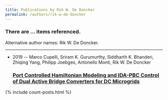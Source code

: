 ```yaml
---
title: Publications by Rik W. De Doncker
permalink: /authors/rik-w-de-doncker
---
```


<h3 id="number-posts">There are ... items referenced.</h3>
<p id='info-authors'>Alternative author names: Rik W. De Doncker.</p>
<hr />
<ul class="post-list">
<li><span class='post-meta'>2019 -- Marco Cupelli, Sriram K. Gurumurthy, Siddharth K. Bhanderi, Zhiqing Yang, Philipp Joebges, Antonello Monti, Rik W. De Doncker</span><h3><a class='post-link' href="{{ site.baseurl }}/port-controlled-hamiltonian-modeling-and-ida-pbc-control-of-dual-active-bridge-converters-for-dc-microgrids">Port Controlled Hamiltonian Modeling and IDA-PBC Control of Dual Active Bridge Converters for DC Microgrids</a></h3></li>

</ul>
{% include count-posts.html %}
